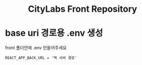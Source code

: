 # <div align="center">**CityLabs Front Repository**</div>

# base uri 경로용 .env 생성

front 폴더안에 .env 만들어주세요

```
REACT_APP_BACK_URL = '백 서버 경로'
```
